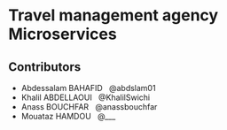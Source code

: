 # Travel management agency Microservices
## Contributors
 - Abdessalam BAHAFID &nbsp;&nbsp;@abdslam01 &nbsp;
 - Khalil ABDELLAOUI &nbsp;&nbsp;@KhalilSwichi &nbsp;
 - Anass BOUCHFAR &nbsp;&nbsp;@anassbouchfar &nbsp;
  - Mouataz HAMDOU &nbsp;&nbsp;@___ &nbsp;